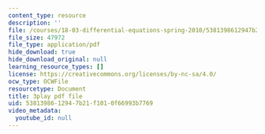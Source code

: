```yaml
---
content_type: resource
description: ''
file: /courses/18-03-differential-equations-spring-2010/5381398612947b21f1010f66993b7769_SioXozu-Loo.pdf
file_size: 47972
file_type: application/pdf
hide_download: true
hide_download_original: null
learning_resource_types: []
license: https://creativecommons.org/licenses/by-nc-sa/4.0/
ocw_type: OCWFile
resourcetype: Document
title: 3play pdf file
uid: 53813986-1294-7b21-f101-0f66993b7769
video_metadata:
  youtube_id: null
---
```

